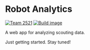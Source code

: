 # Robot Analytics

[![Team 2521][team-img]][team-url]
[![Build image][build-img]][build-url]

A web app for analyzing scouting data.

Just getting started. Stay tuned!

<!-- Badge URLs -->
[team-img]: https://img.shields.io/badge/team-2521-7d26cd.svg?style=flat-square
[team-url]: https://sert2521.org
[build-img]: https://img.shields.io/travis/SouthEugeneRoboticsTeam/robot-analytics/master.svg?style=flat-square
[build-url]: https://travis-ci.org/SouthEugeneRoboticsTeam/robot-analytics

